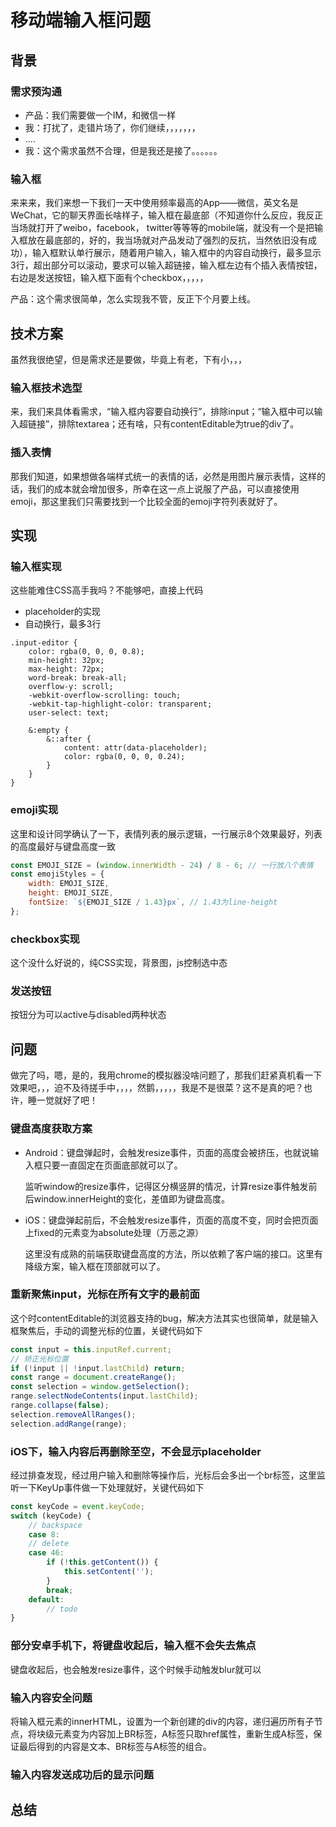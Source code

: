 # 移动端输入框问题

## 背景

### 需求预沟通

- 产品：我们需要做一个IM，和微信一样
- 我：打扰了，走错片场了，你们继续，，，，，，，
- ....
- 我：这个需求虽然不合理，但是我还是接了。。。。。。

### 输入框

来来来，我们来想一下我们一天中使用频率最高的App——微信，英文名是WeChat，它的聊天界面长啥样子，输入框在最底部（不知道你什么反应，我反正当场就打开了weibo，facebook， twitter等等等的mobile端，就没有一个是把输入框放在最底部的，好的，我当场就对产品发动了强烈的反抗，当然依旧没有成功），输入框默认单行展示，随着用户输入，输入框中的内容自动换行，最多显示3行，超出部分可以滚动，要求可以输入超链接，输入框左边有个插入表情按钮，右边是发送按钮，输入框下面有个checkbox，，，，，

产品：这个需求很简单，怎么实现我不管，反正下个月要上线。

## 技术方案

虽然我很绝望，但是需求还是要做，毕竟上有老，下有小，，，

### 输入框技术选型

来，我们来具体看需求，“输入框内容要自动换行”，排除input；“输入框中可以输入超链接”，排除textarea；还有啥，只有contentEditable为true的div了。

### 插入表情

那我们知道，如果想做各端样式统一的表情的话，必然是用图片展示表情，这样的话，我们的成本就会增加很多，所幸在这一点上说服了产品，可以直接使用emoji，那这里我们只需要找到一个比较全面的emoji字符列表就好了。

## 实现

### 输入框实现

这些能难住CSS高手我吗？不能够吧，直接上代码

- placeholder的实现
- 自动换行，最多3行

```less
.input-editor {
    color: rgba(0, 0, 0, 0.8);
    min-height: 32px;
    max-height: 72px;
    word-break: break-all;
    overflow-y: scroll;
    -webkit-overflow-scrolling: touch;
    -webkit-tap-highlight-color: transparent;
    user-select: text;

    &:empty {
        &::after {
            content: attr(data-placeholder);
            color: rgba(0, 0, 0, 0.24);
        }
    }
}
```

### emoji实现

这里和设计同学确认了一下，表情列表的展示逻辑，一行展示8个效果最好，列表的高度最好与键盘高度一致

```javascript
const EMOJI_SIZE = (window.innerWidth - 24) / 8 - 6; // 一行放八个表情
const emojiStyles = {
    width: EMOJI_SIZE,
    height: EMOJI_SIZE,
    fontSize: `${EMOJI_SIZE / 1.43}px`, // 1.43为line-height
};
```

### checkbox实现

这个没什么好说的，纯CSS实现，背景图，js控制选中态

### 发送按钮

按钮分为可以active与disabled两种状态

## 问题

做完了吗，嗯，是的，我用chrome的模拟器没啥问题了，那我们赶紧真机看一下效果吧，，，迫不及待搓手中，，，，然鹅，，，，，我是不是很菜？这不是真的吧？也许，睡一觉就好了吧！

### 键盘高度获取方案

- Android：键盘弹起时，会触发resize事件，页面的高度会被挤压，也就说输入框只要一直固定在页面底部就可以了。

  监听window的resize事件，记得区分横竖屏的情况，计算resize事件触发前后window.innerHeight的变化，差值即为键盘高度。

- iOS：键盘弹起前后，不会触发resize事件，页面的高度不变，同时会把页面上fixed的元素变为absolute处理（万恶之源）

  这里没有成熟的前端获取键盘高度的方法，所以依赖了客户端的接口。这里有降级方案，输入框在顶部就可以了。


### 重新聚焦input，光标在所有文字的最前面

这个时contentEditable的浏览器支持的bug，解决方法其实也很简单，就是输入框聚焦后，手动的调整光标的位置，关键代码如下

```javascript
const input = this.inputRef.current;
// 矫正光标位置
if (!input || !input.lastChild) return;
const range = document.createRange();
const selection = window.getSelection();
range.selectNodeContents(input.lastChild);
range.collapse(false);
selection.removeAllRanges();
selection.addRange(range);
```

### iOS下，输入内容后再删除至空，不会显示placeholder

经过排查发现，经过用户输入和删除等操作后，光标后会多出一个br标签，这里监听一下KeyUp事件做一下处理就好，关键代码如下

```javascript
const keyCode = event.keyCode;
switch (keyCode) {
    // backspace
    case 8:
    // delete
    case 46:
        if (!this.getContent()) {
            this.setContent('');
        }
        break;
    default:
        // todo
}
```

### 部分安卓手机下，将键盘收起后，输入框不会失去焦点

键盘收起后，也会触发resize事件，这个时候手动触发blur就可以

### 输入内容安全问题

将输入框元素的innerHTML，设置为一个新创建的div的内容，递归遍历所有子节点，将块级元素变为内容加上BR标签，A标签只取href属性，重新生成A标签，保证最后得到的内容是文本、BR标签与A标签的组合。

### 输入内容发送成功后的显示问题


## 总结

